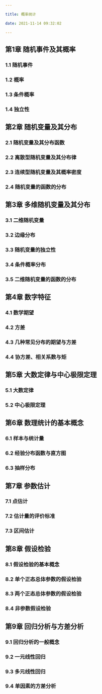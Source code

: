 ```yaml
---

title: 概率统计

date: 2021-11-14 09:32:02

---
```






## 第1章 随机事件及其概率

### 1.1 随机事件



### 1.2 概率



### 1.3 条件概率



### 1.4 独立性



## 第2章 随机变量及其分布



### 2.1 随机变量及其分布函数



### 2.2 离散型随机变量及其分布律



### 2.3 连续型随机变量及其概率密度



### 2.4 随机变量的函数的分布



## 第3章 多维随机变量及其分布



### 3.1 二维随机变量



### 3.2 边缘分布



### 3.3 随机变量的独立性



### 3.4 条件概率分布



### 3.5 二维随机变量的函数的分布



## 第4章 数字特征

### 4.1 数学期望

### 4.2 方差

### 4.3 几种常见分布的期望与方差

### 4.4 协方差、相关系数与矩



## 第5章 大数定律与中心极限定理



### 5.1 大数定律

### 5.2 中心极限定理



## 第6章 数理统计的基本概念



### 6.1 样本与统计量

### 6.2 经验分布函数与直方图

### 6.3 抽样分布



## 第7章 参数估计

### 7.1 点估计

### 7.2 估计量的评价标准

### 7.3 区间估计



## 第8章 假设检验

### 8.1 假设检验的基本概念

### 8.2 单个正态总体参数的假设检验

### 8.3 两个正态总体参数的假设检验

### 8.4 非参数假设检验



## 第9章 回归分析与方差分析

### 9.1 回归分析的一般概念

### 9.2 一元线性回归

### 9.3 多元线性回归

### 9.4 单因素的方差分析
